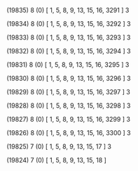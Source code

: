 (19835) 8 (0) [ 1, 5, 8, 9, 13, 15, 16, 3291 ] 3 


(19834) 8 (0) [ 1, 5, 8, 9, 13, 15, 16, 3292 ] 3 


(19833) 8 (0) [ 1, 5, 8, 9, 13, 15, 16, 3293 ] 3 


(19832) 8 (0) [ 1, 5, 8, 9, 13, 15, 16, 3294 ] 3 


(19831) 8 (0) [ 1, 5, 8, 9, 13, 15, 16, 3295 ] 3 


(19830) 8 (0) [ 1, 5, 8, 9, 13, 15, 16, 3296 ] 3 


(19829) 8 (0) [ 1, 5, 8, 9, 13, 15, 16, 3297 ] 3 


(19828) 8 (0) [ 1, 5, 8, 9, 13, 15, 16, 3298 ] 3 


(19827) 8 (0) [ 1, 5, 8, 9, 13, 15, 16, 3299 ] 3 


(19826) 8 (0) [ 1, 5, 8, 9, 13, 15, 16, 3300 ] 3 


(19825) 7 (0) [ 1, 5, 8, 9, 13, 15, 17 ] 3 


(19824) 7 (0) [ 1, 5, 8, 9, 13, 15, 18 ]  

